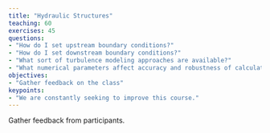 ```yaml
---
title: "Hydraulic Structures"
teaching: 60
exercises: 45
questions:
- "How do I set upstream boundary conditions?"
- "How do I set downstream boundary conditions?"
- "What sort of turbulence modeling approaches are available?"
- "What numerical parameters affect accuracy and robustness of calculations?"
objectives:
- "Gather feedback on the class"
keypoints:
- "We are constantly seeking to improve this course."
---
```


Gather feedback from participants.
